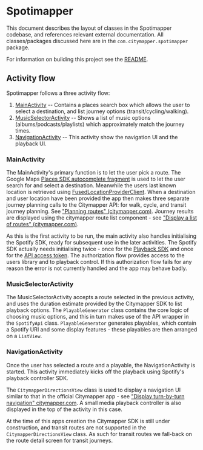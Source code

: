 # Spotimapper

This document describes the layout of classes in the Spotimapper codebase, and references relevant external documentation. All classes/packages discussed here are in the `com.citymapper.spotimapper` package.

For information on building this project see the [README](README.md).

## Activity flow

Spotimapper follows a three activity flow:

1. [MainActivity](#mainactivity) -- Contains a places search box which allows the user to select a destination, and list journey options (transit/cycling/walking).
2. [MusicSelectorActivity](#musicselectoractivity) -- Shows a list of music options (albums/podcasts/playlists) which approximately match the journey times.
3. [NavigationActivity](#navigationactivity) -- This activity show the navigation UI and the playback UI.

### MainActivity

The MainActivity's primary function is to let the user pick a route. The Google Maps [Places SDK autocomplete fragment](https://developers.google.com/maps/documentation/places/android-sdk/autocomplete) is used to let the user search for and select a destination. Meanwhile the users last known location is retrieved using [FusedLocationProviderClient](https://developers.google.com/android/reference/com/google/android/gms/location/FusedLocationProviderClient). When a destination and user location have been provided the app then makes three separate journey planning calls to the Citymapper API: for walk, cycle, and transit journey planning. See ["Planning routes" (citymapper.com)](https://docs.external.citymapper.com/journey-planning/planning-routes.html). Journey results are displayed using the citymapper route list component - see ["Display a list of routes" (citymapper.com)](https://docs.external.citymapper.com/journey-planning/display-list-results.html).

As this is the first activity to be run, the main activity also handles initialising the Spotify SDK, ready for subsequent use in the later activities. The Spotify SDK actually needs initialising twice - once for the [Playback SDK](TODO) and once for the [API access token](TODO). The authorization flow provides access to the users library and to playback control. If this authorization flow fails for any reason the error is not currently handled and the app may behave badly.

### MusicSelectorActivity

The MusicSelectorActivity accepts a route selected in the previous activity, and uses the duration estimate provided by the Citymapper SDK to list playback options. The `PlayableGenerator` class contains the core logic of choosing music options, and this in turn makes use of the API wrapper in the `SpotifyApi` class. `PlayableGenerator` generates playables, which contain a Spotify URI and some display features - these playables are then arranged on a `ListView`.

### NavigationActivity

Once the user has selected a route and a playable, the NavigationActivity is started. This activity immediately kicks off the playback using Spotify's playback controller SDK.

The `CitymapperDirectionsView` class is used to display a navigation UI similar to that in the official Citymapper app - see ["Display turn-by-turn navigation" citymapper.com](https://docs.external.citymapper.com/turn-by-turn-navigation/display-turn-by-turn-navigation.html). A small media playback controller is also displayed in the top of the activity in this case.

At the time of this apps creation the Citymapper SDK is still under construction, and transit routes are not supported in the `CitymapperDirectionsView` class. As such for transit routes we fall-back on the route detail screen for transit journeys.
